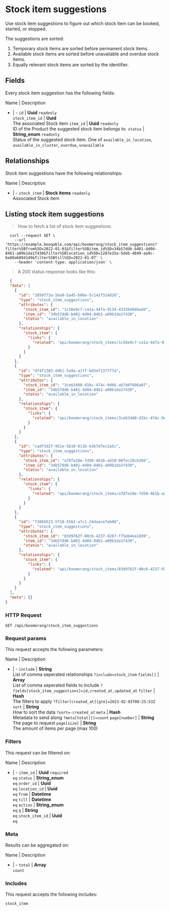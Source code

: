 # Stock item suggestions

Use stock item suggestions to figure out which stock item can be booked,
started, or stopped.

The suggestions are sorted:
  1. Temporary stock items are sorted before permanent stock items.
  2. Available stock items are sorted before unavailable and overdue stock items.
  3. Equally relevant stock items are sorted by the identifier.

## Fields
Every stock item suggestion has the following fields:

Name | Description
- | -
`id` | **Uuid** `readonly`<br>
`stock_item_id` | **Uuid** <br>The associated Stock item
`item_id` | **Uuid** `readonly`<br>ID of the Product the suggested stock item belongs to.
`status` | **String_enum** `readonly`<br>Status of the suggested stock item. One of `available_in_location`, `available_in_cluster`, `overdue`, `unavailable` 


## Relationships
Stock item suggestions have the following relationships:

Name | Description
- | -
`stock_item` | **Stock items** `readonly`<br>Associated Stock item


## Listing stock item suggestions



> How to fetch a list of stock item suggestions:

```shell
  curl --request GET \
    --url 'https://example.booqable.com/api/boomerang/stock_item_suggestions?filter%5Bfrom%5D=2022-01-01&filter%5Bitem_id%5D=34b57dd6-b401-4d04-84b1-a09b1da1f430&filter%5Blocation_id%5D=1287e15e-5deb-4849-aa9c-6e80a6894149&filter%5Btill%5D=2022-01-07' \
    --header 'content-type: application/json' \
```

> A 200 status response looks like this:

```json
  {
  "data": [
    {
      "id": "1058f73a-56a9-5a45-b06e-5c141f314d26",
      "type": "stock_item_suggestions",
      "attributes": {
        "stock_item_id": "1c56e9c7-ca1a-44fa-9134-4332640d4add",
        "item_id": "34b57dd6-b401-4d04-84b1-a09b1da1f430",
        "status": "available_in_location"
      },
      "relationships": {
        "stock_item": {
          "links": {
            "related": "api/boomerang/stock_items/1c56e9c7-ca1a-44fa-9134-4332640d4add"
          }
        }
      }
    },
    {
      "id": "d74f1382-dd61-5a9a-a17f-bd3ef1377f7a",
      "type": "stock_item_suggestions",
      "attributes": {
        "stock_item_id": "3ce63488-d1bc-474c-9d66-ab7d4f696a0f",
        "item_id": "34b57dd6-b401-4d04-84b1-a09b1da1f430",
        "status": "available_in_location"
      },
      "relationships": {
        "stock_item": {
          "links": {
            "related": "api/boomerang/stock_items/3ce63488-d1bc-474c-9d66-ab7d4f696a0f"
          }
        }
      }
    },
    {
      "id": "cadf3d27-951e-5b10-911b-b3b7d7ec2a5c",
      "type": "stock_item_suggestions",
      "attributes": {
        "stock_item_id": "a78fa18e-7d50-461b-ad10-06fec28cb266",
        "item_id": "34b57dd6-b401-4d04-84b1-a09b1da1f430",
        "status": "available_in_location"
      },
      "relationships": {
        "stock_item": {
          "links": {
            "related": "api/boomerang/stock_items/a78fa18e-7d50-461b-ad10-06fec28cb266"
          }
        }
      }
    },
    {
      "id": "f3068523-5f10-5562-a7c1-24daace7eb08",
      "type": "stock_item_suggestions",
      "attributes": {
        "stock_item_id": "83d9762f-00c6-4237-9287-f75eb4ea1699",
        "item_id": "34b57dd6-b401-4d04-84b1-a09b1da1f430",
        "status": "available_in_location"
      },
      "relationships": {
        "stock_item": {
          "links": {
            "related": "api/boomerang/stock_items/83d9762f-00c6-4237-9287-f75eb4ea1699"
          }
        }
      }
    }
  ],
  "meta": {}
}
```

### HTTP Request

`GET /api/boomerang/stock_item_suggestions`

### Request params

This request accepts the following parameters:

Name | Description
- | -
`include` | **String** <br>List of comma seperated relationships `?include=stock_item`
`fields[]` | **Array** <br>List of comma seperated fields to include `?fields[stock_item_suggestions]=id,created_at,updated_at`
`filter` | **Hash** <br>The filters to apply `?filter[created_at][gte]=2023-02-03T08:25:53Z`
`sort` | **String** <br>How to sort the data `?sort=-created_at`
`meta` | **Hash** <br>Metadata to send along `?meta[total][]=count`
`page[number]` | **String** <br>The page to request
`page[size]` | **String** <br>The amount of items per page (max 100)


### Filters

This request can be filtered on:

Name | Description
- | -
`item_id` | **Uuid** `required`<br>`eq`
`status` | **String_enum** <br>`eq`
`order_id` | **Uuid** <br>`eq`
`location_id` | **Uuid** <br>`eq`
`from` | **Datetime** <br>`eq`
`till` | **Datetime** <br>`eq`
`action` | **String_enum** <br>`eq`
`q` | **String** <br>`eq`
`stock_item_id` | **Uuid** <br>`eq`


### Meta

Results can be aggregated on:

Name | Description
- | -
`total` | **Array** <br>`count`


### Includes

This request accepts the following includes:

`stock_item`





